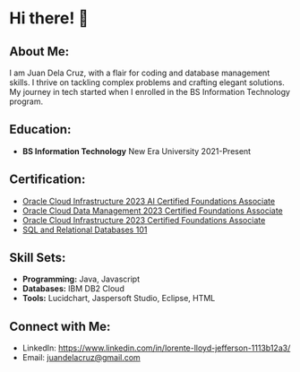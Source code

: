 # Hi there! 👋

## About Me:

I am Juan Dela Cruz, with a flair for coding and database management skills. I thrive on tackling complex problems and crafting elegant solutions. My journey in tech started when I enrolled in the BS Information Technology program.

## Education:

- **BS Information Technology**
  New Era University
  2021-Present

## Certification:

- [Oracle Cloud Infrastructure 2023 AI Certified Foundations Associate](https://catalog-education.oracle.com/pls/certview/sharebadge?id=43CC1D92BC91590B7CB73417550907793C0B83CAC82C6D4EBA767EDD35ED4477)
- [Oracle Cloud Data Management 2023 Certified Foundations Associate](https://catalog-education.oracle.com/pls/certview/sharebadge?id=6AAF413BE1D890C581D4C8FE946F54CCAFDF9BF7C9E50937AF796230C042F165)
- [Oracle Cloud Infrastructure 2023 Certified Foundations Associate](https://catalog-education.oracle.com/pls/certview/sharebadge?id=D445D213AB638D570147DCCD91BC0A07C1C8BCC8F028266987EDCAD6516993D4)
- [SQL and Relational Databases 101](https://courses.cognitiveclass.ai/certificates/1b935a1aa7bc4145bbc208e37926c621)

## Skill Sets:

- **Programming:** Java, Javascript
- **Databases:** IBM DB2 Cloud
- **Tools:** Lucidchart, Jaspersoft Studio, Eclipse, HTML

## Connect with Me:

- LinkedIn: [](https://www.linkedin.com/in/lorente-lloyd-jefferson-1113b12a3/)https://www.linkedin.com/in/lorente-lloyd-jefferson-1113b12a3/
- Email: juandelacruz@gmail.com

